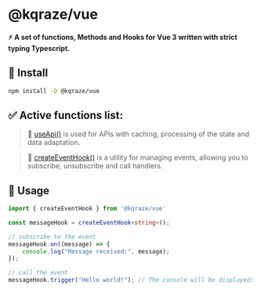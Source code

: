 # @kqraze/vue

#### ⚡ A set of functions, Methods and Hooks for Vue 3 written with strict typing Typescript.

## 💎 Install
```bash
npm install -D @kqraze/vue
```

## ✅ Active functions list:

> 🔹 [useApi()](https://github.com/KQraze/kqraze-vue/tree/main/src/use-api/index.md) is used for APIs with caching, processing of the state and data adaptation.

> 🔹 [createEventHook()](https://github.com/KQraze/kqraze-vue/blob/main/src/create-event-hook/index.md) is a utility for managing events, allowing you to subscribe, unsubscribe and call handlers.

## 🎯 Usage
```ts
import { createEventHook } from '@kqraze/vue'

const messageHook = createEventHook<string>();

// subscribe to the event
messageHook.on((message) => {
    console.log("Message received:", message);
});

// call the event
messageHook.trigger("Hello world!"); // The console will be displayed: Message receved: Hello World!
```
